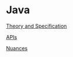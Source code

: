 # Java

[Theory and Specification](https://github.com/unboagable/software-engineering-roadmap/blob/master/Computer%20Science%20Review/Notes/Languages/Java/Theory%20and%20Specification/Theory%20and%20Specification.md)

[APIs](https://github.com/unboagable/software-engineering-roadmap/blob/master/Computer%20Science%20Review/Notes/Languages/Java/APIs/APIs.md)

[Nuances](https://github.com/unboagable/software-engineering-roadmap/blob/master/Computer%20Science%20Review/Notes/Languages/Java/Nuances/Nuances.md)
